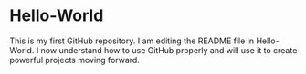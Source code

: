 # Hello-World
This is my first GitHub repository. I am editing the README file in Hello-World. I now understand how to use GitHub properly and will use it to create powerful projects moving forward.
